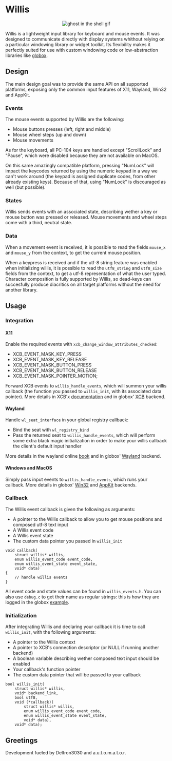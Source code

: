 # Willis
<p align="center">
  <img src="https://user-images.githubusercontent.com/5473047/80808503-fbef4d80-8bbf-11ea-98d0-0b74498a3afe.gif" alt="ghost in the shell gif"/>
</p>

Willis is a lightweight input library for keyboard and mouse events.
It was designed to communicate directly with display systems whithout relying on
a particular windowing library or widget toolkit.
Its flexibility makes it perfectly suited for use with custom windowing code or
low-abstraction libraries like [globox](https://github.com/cylgom/globox).

## Design
The main design goal was to provide the same API on all supported platforms,
exposing only the common input features of X11, Wayland, Win32 and AppKit.

### Events
The mouse events supported by Willis are the following:
 - Mouse buttons presses (left, right and middle)
 - Mouse wheel steps (up and down)
 - Mouse movements

As for the keyboard, all PC-104 keys are handled except "ScrollLock" and "Pause",
which were disabled because they are not available on MacOS.

On this same amazingly compatible platform, pressing "NumLock" will impact the
keycodes returned by using the numeric keypad in a way we can't work around
(the keypad is assigned duplicate codes, from other already existing keys).
Because of that, using "NumLock" is discouraged as well (but possible).

### States
Willis sends events with an associated state, describing wether a key or mouse
button was pressed or released. Mouse movements and wheel steps come with a
third, neutral state.

### Data
When a movement event is received, it is possible to read the fields `mouse_x`
and `mouse_y` from the context, to get the current mouse position.

When a keypress is received and if the utf-8 string feature was enabled when
initializing willis, it is possible to read the `utf8_string` and `utf8_size`
fields from the context, to get a utf-8 representation of what the user typed.
Character composition is fully supported by Willis, so dead-keys can succesfully
produce diacritics on all target platforms without the need for another library.

## Usage
### Integration
#### X11
Enable the required events with `xcb_change_window_attributes_checked`:
 - XCB_EVENT_MASK_KEY_PRESS
 - XCB_EVENT_MASK_KEY_RELEASE
 - XCB_EVENT_MASK_BUTTON_PRESS
 - XCB_EVENT_MASK_BUTTON_RELEASE
 - XCB_EVENT_MASK_POINTER_MOTION;

Forward XCB events to `willis_handle_events`, which will summon your willis callback
(the function you passed to `willis_init`, with its associated data pointer).
More details in XCB'x
[documentation](https://xcb.freedesktop.org/)
and in globox'
[XCB](https://github.com/cylgom/globox/blob/willis/src/globox_x11.c)
backend.

#### Wayland
Handle `wl_seat_interface` in your global registry callback:
 - Bind the seat with `wl_registry_bind`
 - Pass the returned seat to `willis_handle_events`, which will perform some
   extra black magic initialization in order to make your willis callback the
   client's default input handler

More details in the wayland online
[book](https://wayland-book.com)
and in globox'
[Wayland](https://github.com/cylgom/globox/blob/willis/src/globox_wayland.c)
backend.

#### Windows and MacOS
Simply pass input events to `willis_handle_events`, which runs your callback.
More details in globox'
[Win32](https://github.com/cylgom/globox/blob/willis/src/globox_win.c)
and
[AppKit](https://github.com/cylgom/globox/blob/willis/src/globox_quartz.c)
backends.

### Callback
The Willis event callback is given the following as arguments:
 - A pointer to the Willis callback to allow you to get mouse positions
   and composed utf-8 text input
 - A Willis event code
 - A Willis event state
 - The custom data pointer you passed in `willis_init`

```
void callback(
	struct willis* willis,
	enum willis_event_code event_code,
	enum willis_event_state event_state,
	void* data)
{
	// handle willis events
}
```

All event code and state values can be found in `willis_events.h`.
You can also use `debug.c` to get their name as regular strings:
this is how they are logged in the globox
[example](https://github.com/cylgom/globox/blob/willis/src/main_willis.c).

### Initialization
After integrating Willis and declaring your callback it is time to call
`willis_init`, with the following arguments:
 - A pointer to the Willis context
 - A pointer to XCB's connection descriptor (or NULL if running another backend)
 - A boolean variable describing wether composed text input should be enabled
 - Your callback's function pointer
 - The custom data pointer that will be passed to your callback

```
bool willis_init(
	struct willis* willis,
	void* backend_link,
	bool utf8,
	void (*callback)(
		struct willis* willis,
		enum willis_event_code event_code,
		enum willis_event_state event_state,
		void* data),
	void* data);
```

## Greetings
Development fueled by Deltron3030 and a.u.t.o.m.a.t.o.r.
